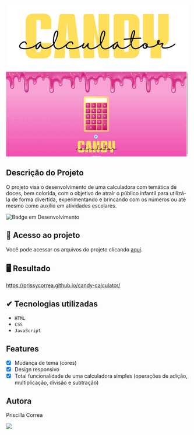 <img src="https://github.com/prissycorrea/candy-calculator/blob/main/img/logo-calc-yellow.png?raw=true">

<img src="https://github.com/prissycorrea/candy-calculator/blob/main/img/screen.gif?raw=true">

## Descrição do Projeto
O projeto visa o desenvolvimento de uma calculadora com temática de doces, bem colorida, com o objetivo de atrair o público infantil para utilizá-la de forma divertida, experimentando e brincando com os números ou até mesmo como auxílio em atividades escolares.

![Badge em Desenvolvimento](https://img.shields.io/badge/STATUS-CONCLUIDO-green)

## 📁 Acesso ao projeto
Você pode acessar os arquivos do projeto clicando [aqui](https://github.com/prissycorrea/candy-calculator).

## 🖥 Resultado
https://prissycorrea.github.io/candy-calculator/

## ✔ Tecnologias utilizadas
- ``HTML``
- ``CSS``
- ``JavaScript``

## Features
- [x] Mudança de tema (cores)
- [x] Design responsivo
- [x] Total funcionalidade de uma calculadora simples (operações de adição, multiplicação, divisão e subtração)

## Autora
Priscilla Correa

<img src="https://cdn.jsdelivr.net/gh/devicons/devicon/icons/linkedin/linkedin-original.svg" width=30px>
